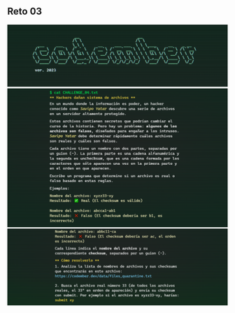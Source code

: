 ## Reto 03

<img src="../Assets/name.png" />
<img src="../Assets/Challenges/challenge_04.png" />
<img src="../Assets/Challenges/challenge_04_1.png" />
